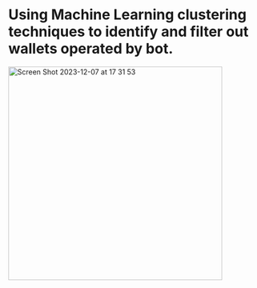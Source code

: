 # Using Machine Learning clustering techniques to identify and filter out wallets operated by bot.

<img width="427" alt="Screen Shot 2023-12-07 at 17 31 53" src="https://github.com/clara-levt/Wallets-Cluster-ML/assets/121702804/efbb4214-e1c8-4144-b230-f387ef4e048a">
